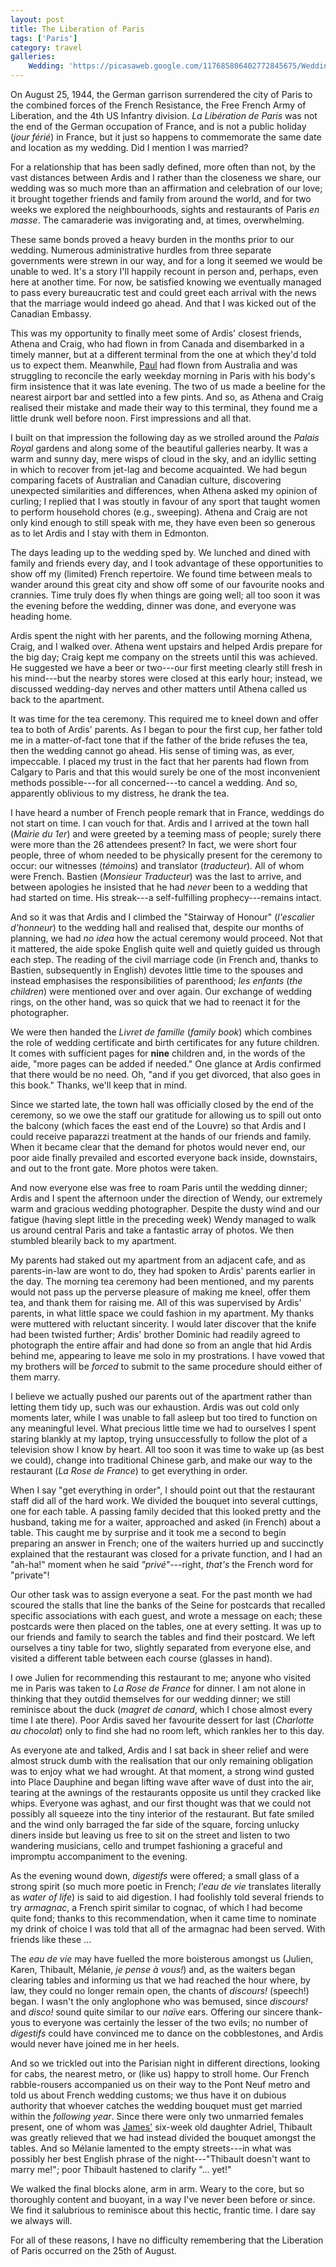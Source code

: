 ```yaml
---
layout: post
title: The Liberation of Paris
tags: ['Paris']
category: travel
galleries:
    Wedding: 'https://picasaweb.google.com/117685806402772845675/Wedding082012?authkey=Gv1sRgCOjLuOfokomN1wE'
---
```


On August 25, 1944, the German garrison surrendered the city of Paris to the
combined forces of the French Resistance, the Free French Army of Liberation,
and the 4th US Infantry division.
*La Libération de Paris* was not the end of the German occupation of France,
and is not a public holiday (*jour férié*) in France, but it just so happens
to commemorate the same date and location as my wedding.
Did I mention I was married?

For a relationship that has been sadly defined, more often than not, by the
vast distances between Ardis and I rather than the closeness we share, our
wedding was so much more than an affirmation and celebration of our love; it
brought together friends and family from around the world, and for two weeks
we explored the neighbourhoods, sights and restaurants of Paris *en masse*.
The camaraderie was invigorating and, at times, overwhelming.

These same bonds proved a heavy burden in the  months prior to our wedding.
Numerous administrative hurdles from three separate governments were strewn in
our way, and for a long it seemed we would be unable to wed.
It's a story I'll happily recount in person and, perhaps, even here at another
time.
For now, be satisfied knowing we eventually managed to pass every bureaucratic
test and could greet each arrival with the news that the marriage would indeed
go ahead.
And that I was kicked out of the Canadian Embassy.

This was my opportunity to finally meet some of Ardis' closest friends,
Athena and Craig, who had flown in from Canada and disembarked in a timely
manner, but at a different terminal from the one at which they'd told us to
expect them.
Meanwhile, [Paul](http://paulfraser.livejournal.com/) had flown from Australia
and was struggling to reconcile the early weekday morning in Paris with his
body's firm insistence that it was late evening.
The two of us made a beeline for the nearest airport bar and settled into a
few pints.
And so, as Athena and Craig realised their mistake and made their way to this
terminal, they found me a little drunk well before noon.
First impressions and all that.

I built on that impression the following day as we strolled around the
*Palais Royal* gardens and along some of the beautiful galleries nearby.
It was a warm and sunny day, mere wisps of cloud in the sky, and an idyllic
setting in which to recover from jet-lag and become acquainted.
We had begun comparing facets of Australian and Canadian culture, discovering
unexpected similarities and differences, when Athena asked my opinion of
curling; I replied that I was stoutly in favour of any sport that taught women
to perform household chores (e.g., sweeping).
Athena and Craig are not only kind enough to still speak with me, they have
even been so generous as to let Ardis and I stay with them in Edmonton.

The days leading up to the wedding sped by.
We lunched and dined with family and friends every day, and I took advantage
of these opportunities to show off my (limited) French repertoire.
We found time between meals to wander around this great city and show off some
of our favourite nooks and crannies.
Time truly does fly when things are going well; all too soon it was the
evening before the wedding, dinner was done, and everyone was heading home.

Ardis spent the night with her parents, and the following morning Athena,
Craig, and I walked over.
Athena went upstairs and helped Ardis prepare for the big day; Craig kept me
company on the streets until this was achieved.
He suggested we have a beer or two---our first meeting clearly still fresh in
his mind---but the nearby stores were closed at this early hour; instead, we
discussed wedding-day nerves and other matters until Athena called us back to
the apartment.

It was time for the tea ceremony.
This required me to kneel down and offer tea to both of Ardis' parents.
As I began to pour the first cup, her father told me in a matter-of-fact tone
that if the father of the bride refuses the tea, then the wedding cannot go
ahead.
His sense of timing was, as ever, impeccable.
I placed my trust in the fact that her parents had flown from Calgary to Paris
and that this would surely be one of the most inconvenient methods
possible---for all concerned---to cancel a wedding.
And so, apparently oblivious to my distress, he drank the tea.

I have heard a number of French people remark that in France, weddings do not
start on time.
I can vouch for that.
Ardis and I arrived at the town hall (*Mairie du 1er*) and were greeted by a
teeming mass of people; surely there were more than the 26 attendees present?
In fact, we were short four people, three of whom needed to be physically
present for the ceremony to occur: our witnesses (*témoins*) and translator
(*traducteur*).
All of whom were French.
Bastien (*Monsieur Traducteur*) was the last to arrive, and between apologies
he insisted that he had *never* been to a wedding that had started on time.
His streak---a self-fulfilling prophecy---remains intact.

And so it was that Ardis and I climbed the "Stairway of Honour" (*l'escalier
d'honneur*) to the wedding hall and realised that, despite our months of
planning, we had *no idea* how the actual ceremony would proceed.
Not that it mattered, the aide spoke English quite well and quietly guided us
through each step.
The reading of the civil marriage code (in French and, thanks to Bastien,
subsequently in English) devotes little time to the spouses and instead
emphasises the responsibilities of parenthood; *les enfants* (*the children*)
were mentioned over and over again.
Our exchange of wedding rings, on the other hand, was so quick that we had to
reenact it for the photographer.

We were then handed the *Livret de famille* (*family book*) which combines the
role of wedding certificate and birth certificates for any future children.
It comes with sufficient pages for **nine** children and, in the words of the
aide, "more pages can be added if needed."
One glance at Ardis confirmed that there would be no need.
Oh, "and if you get divorced, that also goes in this book."
Thanks, we'll keep that in mind.

Since we started late, the town hall was officially closed by the end of the
ceremony, so we owe the staff our gratitude for allowing us to spill out onto
the balcony (which faces the east end of the Louvre) so that Ardis and I could
receive paparazzi treatment at the hands of our friends and family.
When it became clear that the demand for photos would never end, our poor aide
finally prevailed and escorted everyone back inside, downstairs, and out to
the front gate.
More photos were taken.

And now everyone else was free to roam Paris until the wedding dinner; Ardis
and I spent the afternoon under the direction of Wendy, our extremely warm and
gracious wedding photographer.
Despite the dusty wind and our fatigue (having slept little in the preceding
week) Wendy managed to walk us around central Paris and take a fantastic array
of photos.
We then stumbled blearily back to my apartment.

My parents had staked out my apartment from an adjacent cafe, and as
parents-in-law are wont to do, they had spoken to Ardis' parents earlier in
the day.
The morning tea ceremony had been mentioned, and my parents would not pass up
the perverse pleasure of making me kneel, offer them tea, and thank them for
raising me.
All of this was supervised by Ardis' parents, in what little space we could
fashion in my apartment.
My thanks were muttered with reluctant sincerity.
I would later discover that the knife had been twisted further; Ardis' brother
Dominic had readily agreed to photograph the entire affair and had done so
from an angle that hid Ardis behind me, appearing to leave me solo in my
prostrations.
I have vowed that my brothers will be *forced* to submit to the same procedure
should either of them marry.

I believe we actually pushed our parents out of the apartment rather than
letting them tidy up, such was our exhaustion.
Ardis was out cold only moments later, while I was unable to fall asleep but
too tired to function on any meaningful level.
What precious little time we had to ourselves I spent staring blankly at my
laptop, trying unsuccessfully to follow the plot of a television show I know
by heart.
All too soon it was time to wake up (as best we could), change into
traditional Chinese garb, and make our way to the restaurant (*La Rose de
France*) to get everything in order.

When I say "get everything in order", I should point out that the restaurant
staff did all of the hard work.
We divided the bouquet into several cuttings, one for each table.
A passing family decided that this looked pretty and the husband, taking me
for a waiter, approached and asked (in French) about a table.
This caught me by surprise and it took me a second to begin preparing an
answer in French; one of the waiters hurried up and succinctly explained that
the restaurant was closed for a private function, and I had an "ah-ha!" moment
when he said *"privé"*---right, *that's* the French word for "private"!

Our other task was to assign everyone a seat.
For the past month we had scoured the stalls that line the banks of the Seine
for postcards that recalled specific associations with each guest, and wrote a
message on each; these postcards were then placed on the tables, one at every
setting.
It was up to our friends and family to search the tables and find their
postcard.
We left ourselves a tiny table for two, slightly separated from everyone else,
and visited a different table between each course (glasses in hand).

I owe Julien for recommending this restaurant to me; anyone who visited me in
Paris was taken to *La Rose de France* for dinner.
I am not alone in thinking that they outdid themselves for our wedding dinner;
we still reminisce about the duck (*magret de canard*, which I chose almost
every time I ate there).
Poor Ardis saved her favourite dessert for last (*Charlotte au chocolat*) only
to find she had no room left, which rankles her to this day.

As everyone ate and talked, Ardis and I sat back in sheer relief and were
almost struck dumb with the realisation that our only remaining obligation was
to enjoy what we had wrought.
At that moment, a strong wind gusted into Place Dauphine and began lifting
wave after wave of dust into the air, tearing at the awnings of the
restaurants opposite us until they cracked like whips.
Everyone was aghast, and our first thought was that we could not possibly all
squeeze into the tiny interior of the restaurant.
But fate smiled and the wind only barraged the far side of the square, forcing
unlucky diners inside but leaving us free to sit on the street and listen to
two wandering musicians, cello and trumpet fashioning a graceful and impromptu
accompaniment to the evening.

As the evening wound down, *digestifs* were offered; a small glass of a strong
spirit (so much more poetic in French; *l'eau de vie* translates literally as
*water of life*) is said to aid digestion.
I had foolishly told several friends to try *armagnac*, a French spirit
similar to cognac, of which I had become quite fond; thanks to this
recommendation, when it came time to nominate my drink of choice I was told
that all of the armagnac had been served.
With friends like these ...

The *eau de vie* may have fuelled the more boisterous amongst us (Julien,
Karen, Thibault, Mélanie, *je pense à vous!*) and, as the waiters began
clearing tables and informing us that we had reached the hour where, by law,
they could no longer remain open, the chants of *discours!* (speech!) began.
I wasn't the only anglophone who was bemused, since *discours!* and *disco!*
sound quite similar to our *naïve* ears.
Offering our sincere thank-yous to everyone was certainly the lesser of the
two evils; no number of *digestifs* could have convinced me to dance on the
cobblestones, and Ardis would never have joined me in her heels.

And so we trickled out into the Parisian night in different directions,
looking for cabs, the nearest metro, or (like us) happy to stroll home.
Our French rabble-rousers accompanied us on their way to the Pont Neuf metro
and told us about French wedding customs; we thus have it on dubious authority
that whoever catches the wedding bouquet must get married within the
*following year*.
Since there were only two unmarried females present, one of whom was
[James'](http://docmatrix.blogspot.com/) six-week old daughter Adriel,
Thibault was greatly relieved that we had instead divided the bouquet amongst
the tables.
And so Mélanie lamented to the empty streets---in what was possibly her best
English phrase of the night---"Thibault doesn't want to marry me!"; poor
Thibault hastened to clarify "... yet!"

We walked the final blocks alone, arm in arm.
Weary to the core, but so thoroughly content and buoyant, in a way I've never
been before or since.
We find it salubrious to reminisce about this hectic, frantic time.
I dare say we always will.

For all of these reasons, I have no difficulty remembering that the Liberation
of Paris occurred on the 25th of August.
